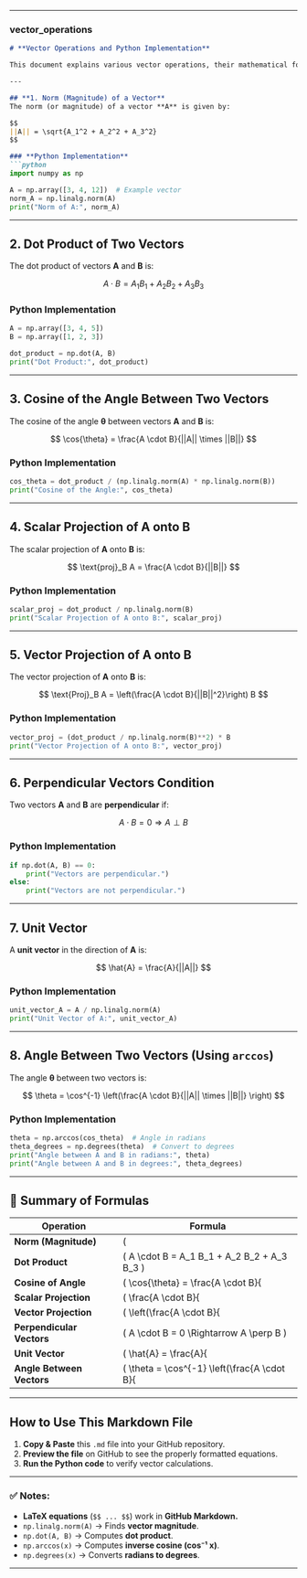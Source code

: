 
---

###  vector_operations 
```md
# **Vector Operations and Python Implementation**

This document explains various vector operations, their mathematical formulas, and how to implement them in Python using NumPy.

---

## **1. Norm (Magnitude) of a Vector**  
The norm (or magnitude) of a vector **A** is given by:

$$
||A|| = \sqrt{A_1^2 + A_2^2 + A_3^2}
$$

### **Python Implementation**
```python
import numpy as np

A = np.array([3, 4, 12])  # Example vector
norm_A = np.linalg.norm(A)
print("Norm of A:", norm_A)
```

---

## **2. Dot Product of Two Vectors**  
The dot product of vectors **A** and **B** is:

$$
A \cdot B = A_1 B_1 + A_2 B_2 + A_3 B_3
$$

### **Python Implementation**
```python
A = np.array([3, 4, 5])
B = np.array([1, 2, 3])

dot_product = np.dot(A, B)
print("Dot Product:", dot_product)
```

---

## **3. Cosine of the Angle Between Two Vectors**  
The cosine of the angle **θ** between vectors **A** and **B** is:

$$
\cos{\theta} = \frac{A \cdot B}{||A|| \times ||B||}
$$

### **Python Implementation**
```python
cos_theta = dot_product / (np.linalg.norm(A) * np.linalg.norm(B))
print("Cosine of the Angle:", cos_theta)
```

---

## **4. Scalar Projection of A onto B**  
The scalar projection of **A** onto **B** is:

$$
\text{proj}_B A = \frac{A \cdot B}{||B||}
$$

### **Python Implementation**
```python
scalar_proj = dot_product / np.linalg.norm(B)
print("Scalar Projection of A onto B:", scalar_proj)
```

---

## **5. Vector Projection of A onto B**  
The vector projection of **A** onto **B** is:

$$
\text{Proj}_B A = \left(\frac{A \cdot B}{||B||^2}\right) B
$$

### **Python Implementation**
```python
vector_proj = (dot_product / np.linalg.norm(B)**2) * B
print("Vector Projection of A onto B:", vector_proj)
```

---

## **6. Perpendicular Vectors Condition**  
Two vectors **A** and **B** are **perpendicular** if:

$$
A \cdot B = 0 \Rightarrow A \perp B
$$

### **Python Implementation**
```python
if np.dot(A, B) == 0:
    print("Vectors are perpendicular.")
else:
    print("Vectors are not perpendicular.")
```

---

## **7. Unit Vector**  
A **unit vector** in the direction of **A** is:

$$
\hat{A} = \frac{A}{||A||}
$$

### **Python Implementation**
```python
unit_vector_A = A / np.linalg.norm(A)
print("Unit Vector of A:", unit_vector_A)
```

---

## **8. Angle Between Two Vectors (Using `arccos`)**  
The angle **θ** between two vectors is:

$$
\theta = \cos^{-1} \left(\frac{A \cdot B}{||A|| \times ||B||} \right)
$$

### **Python Implementation**
```python
theta = np.arccos(cos_theta)  # Angle in radians
theta_degrees = np.degrees(theta)  # Convert to degrees
print("Angle between A and B in radians:", theta)
print("Angle between A and B in degrees:", theta_degrees)
```

---

## **📝 Summary of Formulas**
| Operation | Formula |
|-----------|---------|
| **Norm (Magnitude)** | \( ||A|| = \sqrt{A_1^2 + A_2^2 + A_3^2} \) |
| **Dot Product** | \( A \cdot B = A_1 B_1 + A_2 B_2 + A_3 B_3 \) |
| **Cosine of Angle** | \( \cos{\theta} = \frac{A \cdot B}{||A|| \times ||B||} \) |
| **Scalar Projection** | \( \frac{A \cdot B}{||B||} \) |
| **Vector Projection** | \( \left(\frac{A \cdot B}{||B||^2}\right) B \) |
| **Perpendicular Vectors** | \( A \cdot B = 0 \Rightarrow A \perp B \) |
| **Unit Vector** | \( \hat{A} = \frac{A}{||A||} \) |
| **Angle Between Vectors** | \( \theta = \cos^{-1} \left(\frac{A \cdot B}{||A|| \times ||B||} \right) \) |

---

## **How to Use This Markdown File**
1. **Copy & Paste** this `.md` file into your GitHub repository.
2. **Preview the file** on GitHub to see the properly formatted equations.
3. **Run the Python code** to verify vector calculations.

---

### ✅ **Notes:**
- **LaTeX equations** (`$$ ... $$`) work in **GitHub Markdown.**
- `np.linalg.norm(A)` → Finds **vector magnitude**.
- `np.dot(A, B)` → Computes **dot product**.
- `np.arccos(x)` → Computes **inverse cosine (cos⁻¹ x)**.
- `np.degrees(x)` → Converts **radians to degrees**.

---


